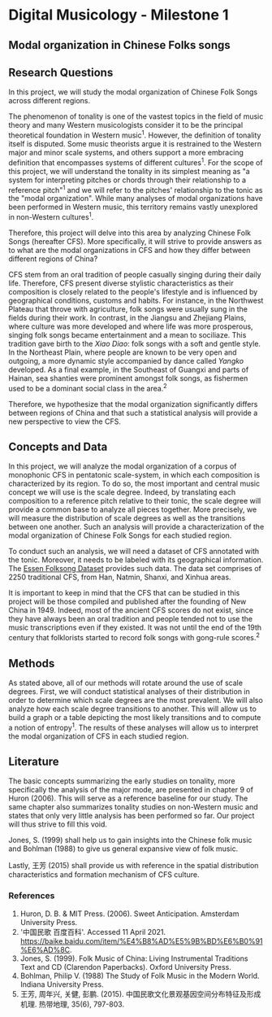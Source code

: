# Digital Musicology - Milestone 1

## Modal organization in Chinese Folks songs

## Research Questions

In this project, we will study the modal organization of Chinese Folk Songs across different regions.

The phenomenon of tonality is one of the vastest topics in the field of music theory and many Western musicologists consider it to be the principal theoretical foundation in Western music<sup>1</sup>. However, the definition of tonality itself is disputed. Some music theorists argue it is restrained to the Western major and minor scale systems, and others support a more embracing definition that encompasses systems of different cultures<sup>1</sup>. For the scope of this project, we will understand the tonality in its simplest meaning as "a system for interpreting pitches or chords through their relationship to a reference pitch"<sup>1</sup> and we will refer to the pitches' relationship to the tonic as the "modal organization".  While many analyses of modal organizations have been performed in Western music, this territory remains vastly unexplored in non-Western cultures<sup>1</sup>.

Therefore, this project will delve into this area by analyzing Chinese Folk Songs (hereafter CFS). More specifically, it will strive to provide answers as to what are the modal organizations in CFS and how they differ between different regions of China?

CFS stem from an oral tradition of people casually singing during their daily life. Therefore, CFS present diverse stylistic characteristics as their composition is closely related to the people's lifestyle and is influenced by geographical conditions, customs and habits. For instance, in the Northwest Plateau that throve with agriculture, folk songs were usually sung in the fields during their work. In contrast, in the Jiangsu and Zhejiang Plains, where culture was more developed and where life was more prosperous, singing folk songs became entertainment and a mean to sociliaze. This tradition gave birth to the _Xiao Diao_: folk songs with a soft and gentle style. In the Northeast Plain, where people are known to be very open and outgoing, a more dynamic style accompanied by dance called _Yangko_ developed. As a final example, in the Southeast of Guangxi and parts of Hainan, sea shanties were prominent amongst folk songs, as fishermen used to be a dominant social class in the area.<sup>2</sup>

Therefore, we hypothesize that the modal organization significantly differs between regions of China and that such a statistical analysis will provide a new perspective to view the CFS.

## Concepts and Data

In this project, we will analyze the modal organization of a corpus of monophonic CFS in pentatonic scale-system, in which each composition is characterized by its region. To do so, the most important and central music concept we will use is the scale degree. Indeed, by translating each composition to a reference pitch relative to their tonic, the scale degree will provide a common base to analyze all pieces together. More precisely, we will measure the distribution of scale degrees as well as the transitions between one another. Such an analysis will provide a characterization of the modal organization of Chinese Folk Songs for each studied region.

To conduct such an analysis, we will need a dataset of CFS annotated with the tonic. Moreover, it needs to be labeled with its geographical information. The [Essen Folksong Dataset](http://kern.ccarh.org/browse?l=essen) provides such data. The data set comprises of 2250 traditional CFS, from Han, Natmin, Shanxi, and Xinhua areas.

It is important to keep in mind that the CFS that can be studied in this project will be those compiled and published after the founding of New China in 1949. Indeed, most of the ancient CFS scores do not exist, since they have always been an oral tradition and people tended not to use the music transcriptions even if they existed. It was not until the end of the 19th century that folklorists started to record folk songs with gong-rule scores.<sup>2</sup>

## Methods

As stated above, all of our methods will rotate around the use of scale degrees. First, we will conduct statistical analyses of their distribution in order to determine which scale degrees are the most prevalent. We will also analyze how each scale degree transitions to another. This will allow us to build a graph or a table depicting the most likely transitions and to compute a notion of entropy<sup>1</sup>. The results of these analyses will allow us to interpret the modal organization of CFS in each studied region.

## Literature

The basic concepts summarizing the early studies on tonality, more specifically the analysis of the major mode, are presented in chapter 9 of Huron (2006). This will serve as a reference baseline for our study. The same chapter also summarizes tonality studies on non-Western music and states that only very little analysis has been performed so far. Our project will thus strive to fill this void.

Jones, S. (1999) shall help us to gain insights into the Chinese folk music and Bohlman (1988) to give us general expansive view of folk music.

Lastly, 王芳 (2015) shall provide us with reference in the spatial distribution characteristics and formation mechanism of CFS culture.

### References

1. Huron, D. B. & MIT Press. (2006). Sweet Anticipation. Amsterdam University Press.
2. '中国民歌 百度百科'. Accessed 11 April 2021. https://baike.baidu.com/item/%E4%B8%AD%E5%9B%BD%E6%B0%91%E6%AD%8C.
3. Jones, S. (1999). Folk Music of China: Living Instrumental Traditions Text and CD (Clarendon Paperbacks). Oxford University Press.
4. Bohlman, Philip V. (1988) The Study of Folk Music in the Modern World. Indiana University Press.
5. 王芳, 周年兴, 关健, 彭鹏. (2015). 中国民歌文化景观基因空间分布特征及形成机理. 热带地理, 35(6), 797-803.
